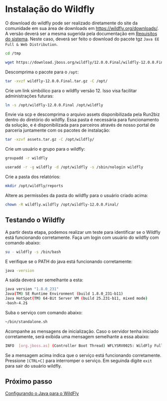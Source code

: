 # Instalação do Wildfly

O download do wildfly pode ser realizado diretamente do site da comunidade em sua área de downloads em https://wildfly.org/downloads/. A versão deverá ser a mesma sugerida pela documentação em [Requisitos do sistema][1]. Neste caso, deverá ser feito o download do pacote tgz `Java EE Full & Web Distribution`.

```sh
cd /tmp
```
```sh
wget https://download.jboss.org/wildfly/12.0.0.Final/wildfly-12.0.0.Final.tar.gz
```
Descomprima o pacote para o `/opt`:

```sh
tar -xvzf wildfly-12.0.0.Final.tar.gz -C /opt/
```
Crie um link simbólico para o wildfly versão 12. Isso visa facilitar administrações futuras:

```sh
ln -s /opt/wildfly-12.0.0.Final /opt/wildfly
```

Envie via scp e descomprima o arquivo assets disponibilizada pela Run2biz dentro do diretório do wildfly. Essa pasta é necessária para funcionamento da solução, e é disponibilizada para parceiros através de nosso portal de parceria juntamente com os pacotes de instalação:

```sh
tar -xzvf assets.tar.gz -C /opt/wildfly/
```

Crie um usuário e grupo para o wildfly:

```sh
groupadd -r wildfly
```
```sh
useradd -r -g wildfly -d /opt/wildfly -s /sbin/nologin wildfly
```

Crie a pasta dos relatórios:

```sh
mkdir /opt/wildfly/reports
```

Altere as permissões da pasta do wildfly para o usuário criado acima:

```sh
chown -R wildfly.wildfly /opt/wildfly-12.0.0.Final/
```
## Testando o Wildfly

A partir desta etapa, podemos realizar um teste para identificar se o Wildfly está funcionando corretamente. Faça um login com usuário do wildfly com comando abaixo:

```sh
su - wildfly -s /bin/bash
```

E verifique se o PATH do java está funcionando corretamente:

```sh
java -version
```
A saída deverá ser semelhante a esta:
```sh
java version "1.8.0_231"
Java(TM) SE Runtime Environment (build 1.8.0_231-b11)
Java HotSpot(TM) 64-Bit Server VM (build 25.231-b11, mixed mode)
-bash-4.2$
```

Suba o serviço com comando abaixo:

```sh
~/bin/standalone.sh
```

Acompanhe as mensagens de inicialização. Caso o servidor tenha iniciado corretamente, será exibida uma mensagem semelhante a essa abaixo:

```sh
INFO  [org.jboss.as] (Controller Boot Thread) WFLYSRV0025: WildFly Full 12.0.0.Final (WildFly Core 4.0.0.Final) started in 3762ms - Started 292 of 513 services (308 services are lazy, passive or on-demand)
```

Se a mensagem acima indica que o serviço está funcionando corretamente. Pressione `[CTRL+C]` para interromper o serviço. Em seguinda digite `exit` para sair do usuário wildfly.

## Próximo passo

[Configurando o Java para o WildFly][2]

[1]:/pt-br/4biz-helium/get-started/installation-and-upgrade/system-requirements.html
[2]:/pt-br/4biz-helium/get-started/installation-and-upgrade/perform-installation/conf-java-for-wildfly.html
